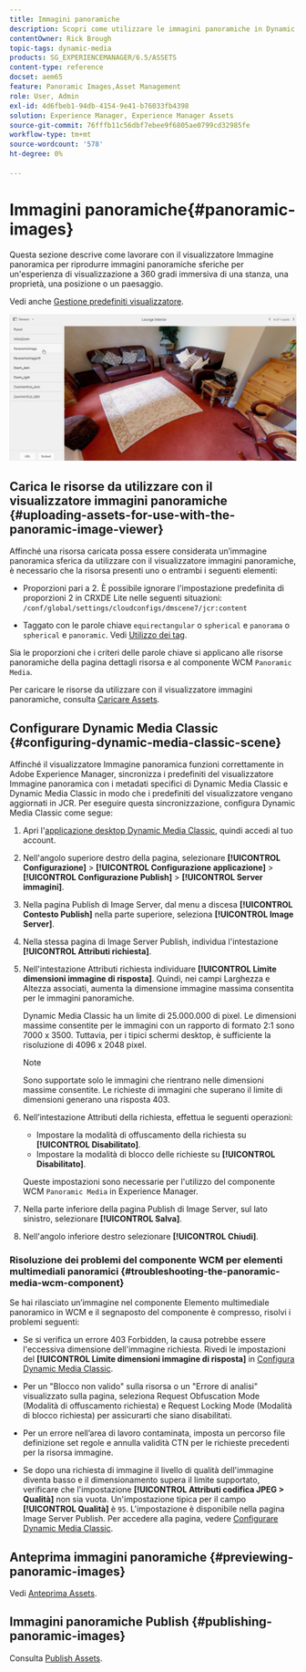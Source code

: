 ```yaml
---
title: Immagini panoramiche
description: Scopri come utilizzare le immagini panoramiche in Dynamic Medie.
contentOwner: Rick Brough
topic-tags: dynamic-media
products: SG_EXPERIENCEMANAGER/6.5/ASSETS
content-type: reference
docset: aem65
feature: Panoramic Images,Asset Management
role: User, Admin
exl-id: 4d6fbeb1-94db-4154-9e41-b76033fb4398
solution: Experience Manager, Experience Manager Assets
source-git-commit: 76fffb11c56dbf7ebee9f6805ae0799cd32985fe
workflow-type: tm+mt
source-wordcount: '578'
ht-degree: 0%

---
```


# Immagini panoramiche{#panoramic-images}

Questa sezione descrive come lavorare con il visualizzatore Immagine panoramica per riprodurre immagini panoramiche sferiche per un&#39;esperienza di visualizzazione a 360 gradi immersiva di una stanza, una proprietà, una posizione o un paesaggio.

Vedi anche [Gestione predefiniti visualizzatore](/help/assets/managing-viewer-presets.md).

![immagine panoramica2](assets/panoramic-image2.png)

## Carica le risorse da utilizzare con il visualizzatore immagini panoramiche {#uploading-assets-for-use-with-the-panoramic-image-viewer}

Affinché una risorsa caricata possa essere considerata un’immagine panoramica sferica da utilizzare con il visualizzatore immagini panoramiche, è necessario che la risorsa presenti uno o entrambi i seguenti elementi:

* Proporzioni pari a 2.
È possibile ignorare l&#39;impostazione predefinita di proporzioni 2 in CRXDE Lite nelle seguenti situazioni:
  `/conf/global/settings/cloudconfigs/dmscene7/jcr:content`

* Taggato con le parole chiave `equirectangular` o `spherical` e `panorama` o `spherical` e `panoramic`. Vedi [Utilizzo dei tag](/help/sites-authoring/tags.md).

Sia le proporzioni che i criteri delle parole chiave si applicano alle risorse panoramiche della pagina dettagli risorsa e al componente WCM `Panoramic Media`.

Per caricare le risorse da utilizzare con il visualizzatore immagini panoramiche, consulta [Caricare Assets](/help/assets/manage-assets.md#uploading-assets).

## Configurare Dynamic Media Classic {#configuring-dynamic-media-classic-scene}

Affinché il visualizzatore Immagine panoramica funzioni correttamente in Adobe Experience Manager, sincronizza i predefiniti del visualizzatore Immagine panoramica con i metadati specifici di Dynamic Media Classic e Dynamic Media Classic in modo che i predefiniti del visualizzatore vengano aggiornati in JCR. Per eseguire questa sincronizzazione, configura Dynamic Media Classic come segue:

1. Apri l&#39;[applicazione desktop Dynamic Media Classic](https://experienceleague.adobe.com/docs/dynamic-media-classic/using/getting-started/signing-out.html?lang=it#getting-started), quindi accedi al tuo account.

1. Nell&#39;angolo superiore destro della pagina, selezionare **[!UICONTROL Configurazione]** > **[!UICONTROL Configurazione applicazione]** > **[!UICONTROL Configurazione Publish]** > **[!UICONTROL Server immagini]**.
1. Nella pagina Publish di Image Server, dal menu a discesa **[!UICONTROL Contesto Publish]** nella parte superiore, seleziona **[!UICONTROL Image Server]**.

1. Nella stessa pagina di Image Server Publish, individua l&#39;intestazione **[!UICONTROL Attributi richiesta]**.
1. Nell&#39;intestazione Attributi richiesta individuare **[!UICONTROL Limite dimensioni immagine di risposta]**. Quindi, nei campi Larghezza e Altezza associati, aumenta la dimensione immagine massima consentita per le immagini panoramiche.

   Dynamic Media Classic ha un limite di 25.000.000 di pixel. Le dimensioni massime consentite per le immagini con un rapporto di formato 2:1 sono 7000 x 3500. Tuttavia, per i tipici schermi desktop, è sufficiente la risoluzione di 4096 x 2048 pixel.

   >[!NOTE]
   >
   >Sono supportate solo le immagini che rientrano nelle dimensioni massime consentite. Le richieste di immagini che superano il limite di dimensioni generano una risposta 403.

1. Nell’intestazione Attributi della richiesta, effettua le seguenti operazioni:

   * Impostare la modalità di offuscamento della richiesta su **[!UICONTROL Disabilitato]**.
   * Impostare la modalità di blocco delle richieste su **[!UICONTROL Disabilitato]**.

   Queste impostazioni sono necessarie per l&#39;utilizzo del componente WCM `Panoramic Media` in Experience Manager.

1. Nella parte inferiore della pagina Publish di Image Server, sul lato sinistro, selezionare **[!UICONTROL Salva]**.

1. Nell&#39;angolo inferiore destro selezionare **[!UICONTROL Chiudi]**.

### Risoluzione dei problemi del componente WCM per elementi multimediali panoramici {#troubleshooting-the-panoramic-media-wcm-component}

Se hai rilasciato un’immagine nel componente Elemento multimediale panoramico in WCM e il segnaposto del componente è compresso, risolvi i problemi seguenti:

* Se si verifica un errore 403 Forbidden, la causa potrebbe essere l&#39;eccessiva dimensione dell&#39;immagine richiesta. Rivedi le impostazioni del **[!UICONTROL Limite dimensioni immagine di risposta]** in [Configura Dynamic Media Classic](/help/assets/panoramic-images.md#configuring-dynamic-media-classic-scene).

* Per un &quot;Blocco non valido&quot; sulla risorsa o un &quot;Errore di analisi&quot; visualizzato sulla pagina, seleziona Request Obfuscation Mode (Modalità di offuscamento richiesta) e Request Locking Mode (Modalità di blocco richiesta) per assicurarti che siano disabilitati.
* Per un errore nell’area di lavoro contaminata, imposta un percorso file definizione set regole e annulla validità CTN per le richieste precedenti per la risorsa immagine.
* Se dopo una richiesta di immagine il livello di qualità dell&#39;immagine diventa basso e il dimensionamento supera il limite supportato, verificare che l&#39;impostazione **[!UICONTROL Attributi codifica JPEG > Qualità]** non sia vuota. Un&#39;impostazione tipica per il campo **[!UICONTROL Qualità]** è `95`. L&#39;impostazione è disponibile nella pagina Image Server Publish. Per accedere alla pagina, vedere [Configurare Dynamic Media Classic](/help/assets/panoramic-images.md#configuring-dynamic-media-classic-scene).

## Anteprima immagini panoramiche {#previewing-panoramic-images}

Vedi [Anteprima Assets](/help/assets/previewing-assets.md).

## Immagini panoramiche Publish {#publishing-panoramic-images}

Consulta [Publish Assets](/help/assets/publishing-dynamicmedia-assets.md).
